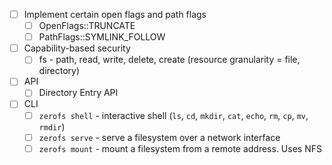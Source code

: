 - [ ] Implement certain open flags and path flags
  - [ ] OpenFlags::TRUNCATE
  - [ ] PathFlags::SYMLINK_FOLLOW

- [ ] Capability-based security
  - [ ] fs - path, read, write, delete, create (resource granularity = file, directory)

- [ ] API
  - [ ] Directory Entry API

- [ ] CLI
  - [ ] `zerofs shell` - interactive shell (`ls`, `cd`, `mkdir`, `cat`, `echo`, `rm`, `cp`, `mv`, `rmdir`)
  - [ ] `zerofs serve` - serve a filesystem over a network interface
  - [ ] `zerofs mount` - mount a filesystem from a remote address. Uses NFS
